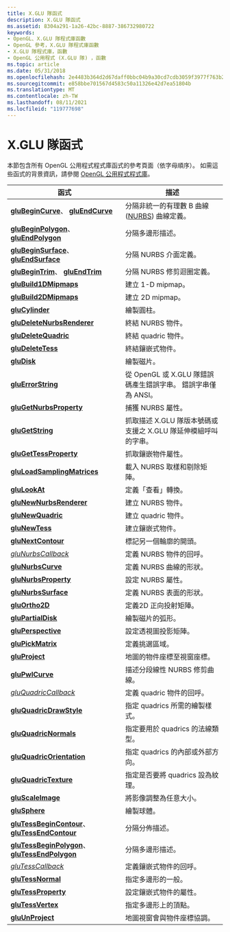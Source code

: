 ```yaml
---
title: X.GLU 隊函式
description: X.GLU 隊函式
ms.assetid: 8304a291-1a26-42bc-8887-386732980722
keywords:
- OpenGL、X.GLU 隊程式庫函數
- OpenGL 參考，X.GLU 隊程式庫函數
- X.GLU 隊程式庫，函數
- OpenGL 公用程式 (X.GLU 隊) ，函數
ms.topic: article
ms.date: 05/31/2018
ms.openlocfilehash: 2e4483b364d2d67daff0bbc04b9a30cd7cdb3059f3977f763b247f77be74d62f
ms.sourcegitcommit: e858bbe701567d4583c50a11326e42d7ea51804b
ms.translationtype: MT
ms.contentlocale: zh-TW
ms.lasthandoff: 08/11/2021
ms.locfileid: "119777698"
---
```

# <a name="glu-functions"></a>X.GLU 隊函式

本節包含所有 OpenGL 公用程式程式庫函式的參考頁面（依字母順序）。 如需這些函式的背景資訊，請參閱 [OpenGL 公用程式程式庫](opengl-utility-library.md)。



| 函式                                                                                           | 描述                                                                                              |
|----------------------------------------------------------------------------------------------------|----------------------------------------------------------------------------------------------------------|
| [**gluBeginCurve**](glubegincurve.md)、 [ **gluEndCurve**](gluendcurve.md)                         | 分隔非統一的有理數 B 曲線 ([NURBS](using-nurbs-curves-and-surfaces.md)) 曲線定義。 |
| [**gluBeginPolygon**](glubeginpolygon.md)、 [ **gluEndPolygon**](gluendpolygon.md)                 | 分隔多邊形描述。                                                                           |
| [**gluBeginSurface**](glubeginsurface.md)、 [ **gluEndSurface**](gluendsurface.md)                 | 分隔 NURBS 介面定義。                                                                      |
| [**gluBeginTrim**](glubegintrim.md)、 [ **gluEndTrim**](gluendtrim.md)                             | 分隔 NURBS 修剪迴圈定義。                                                                |
| [**gluBuild1DMipmaps**](glubuild1dmipmaps.md)                                                     | 建立 1-D mipmap。                                                                                     |
| [**gluBuild2DMipmaps**](glubuild2dmipmaps.md)                                                     | 建立 2D mipmap。                                                                                     |
| [**gluCylinder**](glucylinder.md)                                                                 | 繪製圓柱。                                                                                        |
| [**gluDeleteNurbsRenderer**](gludeletenurbsrenderer.md)                                           | 終結 NURBS 物件。                                                                                 |
| [**gluDeleteQuadric**](gludeletequadric.md)                                                       | 終結 quadric 物件。                                                                               |
| [**gluDeleteTess**](gludeletetess.md)                                                             | 終結鑲嵌式物件。                                                                          |
| [**gluDisk**](gludisk.md)                                                                         | 繪製磁片。                                                                                            |
| [**gluErrorString**](gluerrorstring.md)                                                           | 從 OpenGL 或 X.GLU 隊錯誤碼產生錯誤字串。 錯誤字串僅為 ANSI。                |
| [**gluGetNurbsProperty**](glugetnurbsproperty.md)                                                 | 捕獲 NURBS 屬性。                                                                              |
| [**gluGetString**](glugetstring.md)                                                               | 抓取描述 X.GLU 隊版本號碼或支援之 X.GLU 隊延伸模組呼叫的字串。               |
| [**gluGetTessProperty**](glugettessproperty.md)                                                   | 抓取鑲嵌物件屬性。                                                                |
| [**gluLoadSamplingMatrices**](gluloadsamplingmatrices.md)                                         | 載入 NURBS 取樣和剔除矩陣。                                                               |
| [**gluLookAt**](glulookat.md)                                                                     | 定義「查看」轉換。                                                                        |
| [**gluNewNurbsRenderer**](glunewnurbsrenderer.md)                                                 | 建立 NURBS 物件。                                                                                  |
| [**gluNewQuadric**](glunewquadric.md)                                                             | 建立 quadric 物件。                                                                                |
| [**gluNewTess**](glunewtess.md)                                                                   | 建立鑲嵌式物件。                                                                           |
| [**gluNextContour**](glunextcontour.md)                                                           | 標記另一個輪廓的開頭。                                                                  |
| [*gluNurbsCallback*](glunurbs.md)                                                                 | 定義 NURBS 物件的回呼。                                                                   |
| [**gluNurbsCurve**](glunurbscurve.md)                                                             | 定義 NURBS 曲線的形狀。                                                                      |
| [**gluNurbsProperty**](glunurbsproperty.md)                                                       | 設定 NURBS 屬性。                                                                                   |
| [**gluNurbsSurface**](glunurbssurface.md)                                                         | 定義 NURBS 表面的形狀。                                                                    |
| [**gluOrtho2D**](gluortho2d.md)                                                                   | 定義2D 正向投射矩陣。                                                            |
| [**gluPartialDisk**](glupartialdisk.md)                                                           | 繪製磁片的弧形。                                                                                  |
| [**gluPerspective**](gluperspective.md)                                                           | 設定透視圖投影矩陣。                                                                 |
| [**gluPickMatrix**](glupickmatrix.md)                                                             | 定義挑選區域。                                                                                |
| [**gluProject**](gluproject.md)                                                                   | 地圖的物件座標至視窗座標。                                                           |
| [**gluPwlCurve**](glupwlcurve.md)                                                                 | 描述分段線性 NURBS 修剪曲線。                                                       |
| [*gluQuadricCallback*](gluquadric.md)                                                             | 定義 quadric 物件的回呼。                                                                 |
| [**gluQuadricDrawStyle**](gluquadricdrawstyle.md)                                                 | 指定 quadrics 所需的繪製樣式。                                                           |
| [**gluQuadricNormals**](gluquadricnormals.md)                                                     | 指定要用於 quadrics 的法線類型。                                              |
| [**gluQuadricOrientation**](gluquadricorientation.md)                                             | 指定 quadrics 的內部或外部方向。                                                    |
| [**gluQuadricTexture**](gluquadrictexture.md)                                                     | 指定是否要將 quadrics 設為紋理。                                                           |
| [**gluScaleImage**](gluscaleimage.md)                                                             | 將影像調整為任意大小。                                                                    |
| [**gluSphere**](glusphere.md)                                                                     | 繪製球體。                                                                                          |
| [**gluTessBeginContour**](glutessbegincontour.md)、 [ **gluTessEndContour**](glutessendcontour.md) | 分隔分佈描述。                                                                           |
| [**gluTessBeginPolygon**](glutessbeginpolygon.md)、 [ **gluTessEndPolygon**](glutessendpolygon.md) | 分隔多邊形描述。                                                                           |
| [*gluTessCallback*](glutess.md)                                                                   | 定義鑲嵌式物件的回呼。                                                            |
| [**gluTessNormal**](glutessnormal.md)                                                             | 指定多邊形的一般。                                                                        |
| [**gluTessProperty**](glutessproperty.md)                                                         | 設定鑲嵌式物件的屬性。                                                              |
| [**gluTessVertex**](glutessvertex.md)                                                             | 指定多邊形上的頂點。                                                                         |
| [**gluUnProject**](gluunproject.md)                                                               | 地圖視窗會與物件座標協調。                                                           |



 

 

 




